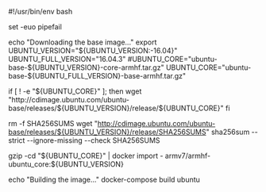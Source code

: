 #!/usr/bin/env bash

set -euo pipefail

echo "Downloading the base image..."
export UBUNTU_VERSION="${UBUNTU_VERSION:-16.04}"
UBUNTU_FULL_VERSION="16.04.3"
#UBUNTU_CORE="ubuntu-base-${UBUNTU_VERSION}-core-armhf.tar.gz"
UBUNTU_CORE="ubuntu-base-${UBUNTU_FULL_VERSION}-base-armhf.tar.gz"

if [ ! -e "${UBUNTU_CORE}" ]; then
  wget "http://cdimage.ubuntu.com/ubuntu-base/releases/${UBUNTU_VERSION}/release/${UBUNTU_CORE}"
fi

rm -f SHA256SUMS
wget "http://cdimage.ubuntu.com/ubuntu-base/releases/${UBUNTU_VERSION}/release/SHA256SUMS"
sha256sum --strict --ignore-missing --check SHA256SUMS       

gzip -cd "${UBUNTU_CORE}" | docker import - armv7/armhf-ubuntu_core:${UBUNTU_VERSION}

echo "Building the image..."
docker-compose build ubuntu
